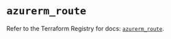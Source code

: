 # `azurerm_route`

Refer to the Terraform Registry for docs: [`azurerm_route`](https://registry.terraform.io/providers/hashicorp/azurerm/4.18.0/docs/resources/route).
